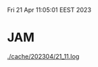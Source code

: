Fri 21 Apr 11:05:01 EEST 2023
# JAM
<a href='./cache/202304/21_11.log'>./cache/202304/21_11.log</a>
